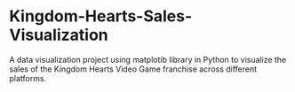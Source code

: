 # Kingdom-Hearts-Sales-Visualization
A data visualization project using matplotib library in Python to visualize the sales of the Kingdom Hearts Video Game franchise across different platforms.
